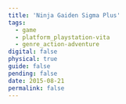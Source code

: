 ```yaml
---
title: 'Ninja Gaiden Sigma Plus'
tags:
  - game
  - platform_playstation-vita
  - genre_action-adventure
digital: false
physical: true
guide: false
pending: false
date: 2015-08-21
permalink: false
---
```

